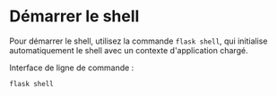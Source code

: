 # Démarrer le shell

Pour démarrer le shell, utilisez la commande `flask shell`, qui initialise automatiquement le shell avec un contexte d'application chargé.

Interface de ligne de commande :

```
flask shell
```
